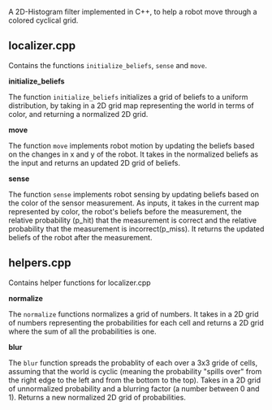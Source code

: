 A 2D-Histogram filter implemented in C++, to help a robot move through a colored cyclical grid. 

## localizer.cpp

Contains the functions `initialize_beliefs`, `sense` and `move`. 

**initialize_beliefs**

The function `initialize_beliefs` initializes a grid of beliefs to a uniform distribution, by taking in a 2D grid map representing the world in terms of color, and returning a normalized 2D grid. 

**move**

The function `move` implements robot motion by updating the beliefs based on the changes in x and y of the robot. It takes in the normalized beliefs as the input and returns an updated 2D grid of beliefs. 

**sense**

The function `sense` implements robot sensing by updating beliefs based on the color of the sensor measurement. As inputs, it takes in the current map represented by color, the robot's beliefs before the measurement, the relative probability (p_hit) that the measurement is correct and the relative probability that the measurement is incorrect(p_miss). It returns the updated beliefs of the robot after the measurement.

## helpers.cpp

Contains helper functions for localizer.cpp

**normalize**
 
The `normalize` functions normalizes a grid of numbers. It takes in a 2D grid of numbers representing the probabilities for each cell and returns a 2D grid where the sum of all the probabilities is one. 

 **blur**
 
The `blur` function spreads the probablity of each over a 3x3 gride of cells, assuming that the world is cyclic (meaning the probability "spills over" from the right edge to the left and from the bottom to the top). Takes in a 2D grid of unnormalized probability and a blurring factor (a number between 0 and 1). Returns a new normalized 2D grid of probabilities.
